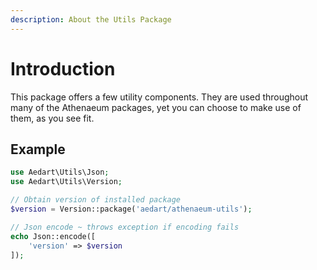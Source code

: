 ```yaml
---
description: About the Utils Package
---
```


# Introduction

This package offers a few utility components.
They are used throughout many of the Athenaeum packages, yet you can choose to make use of them, as you see fit.

## Example

```php
use Aedart\Utils\Json;
use Aedart\Utils\Version;

// Obtain version of installed package
$version = Version::package('aedart/athenaeum-utils');

// Json encode ~ throws exception if encoding fails
echo Json::encode([
    'version' => $version
]);
```


